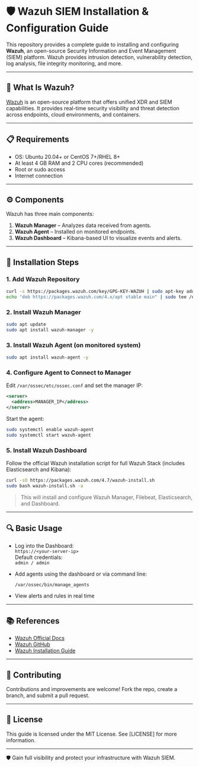 # 🛡️ Wazuh SIEM Installation & Configuration Guide

This repository provides a complete guide to installing and configuring **Wazuh**, an open-source Security Information and Event Management (SIEM) platform. Wazuh provides intrusion detection, vulnerability detection, log analysis, file integrity monitoring, and more.

---

## 📘 What Is Wazuh?

[Wazuh](https://wazuh.com/) is an open-source platform that offers unified XDR and SIEM capabilities. It provides real-time security visibility and threat detection across endpoints, cloud environments, and containers.

---

## 📋 Requirements

- OS: Ubuntu 20.04+ or CentOS 7+/RHEL 8+
- At least 4 GB RAM and 2 CPU cores (recommended)
- Root or sudo access
- Internet connection

---

## ⚙️ Components

Wazuh has three main components:

1. **Wazuh Manager** – Analyzes data received from agents.
2. **Wazuh Agent** – Installed on monitored endpoints.
3. **Wazuh Dashboard** – Kibana-based UI to visualize events and alerts.

---

## 🚀 Installation Steps

### 1. Add Wazuh Repository

```bash
curl -s https://packages.wazuh.com/key/GPG-KEY-WAZUH | sudo apt-key add -
echo "deb https://packages.wazuh.com/4.x/apt stable main" | sudo tee /etc/apt/sources.list.d/wazuh.list
```

### 2. Install Wazuh Manager

```bash
sudo apt update
sudo apt install wazuh-manager -y
```

### 3. Install Wazuh Agent (on monitored system)

```bash
sudo apt install wazuh-agent -y
```

### 4. Configure Agent to Connect to Manager

Edit `/var/ossec/etc/ossec.conf` and set the manager IP:

```xml
<server>
  <address>MANAGER_IP</address>
</server>
```

Start the agent:

```bash
sudo systemctl enable wazuh-agent
sudo systemctl start wazuh-agent
```

### 5. Install Wazuh Dashboard

Follow the official Wazuh installation script for full Wazuh Stack (includes Elasticsearch and Kibana):

```bash
curl -sO https://packages.wazuh.com/4.7/wazuh-install.sh
sudo bash wazuh-install.sh -a
```

> This will install and configure Wazuh Manager, Filebeat, Elasticsearch, and Dashboard.

---

## 🔍 Basic Usage

- Log into the Dashboard:  
  `https://<your-server-ip>`  
  Default credentials:  
  `admin / admin`

- Add agents using the dashboard or via command line:
  ```bash
  /var/ossec/bin/manage_agents
  ```

- View alerts and rules in real time

---

## 📚 References

- [Wazuh Official Docs](https://documentation.wazuh.com/)
- [Wazuh GitHub](https://github.com/wazuh/wazuh)
- [Wazuh Installation Guide](https://documentation.wazuh.com/current/installation-guide/index.html)

---

## 🤝 Contributing

Contributions and improvements are welcome! Fork the repo, create a branch, and submit a pull request.

---

## 📄 License

This guide is licensed under the MIT License. See [LICENSE] for more information.

---

🛡️ Gain full visibility and protect your infrastructure with Wazuh SIEM.

